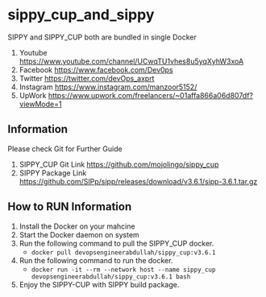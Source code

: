 # sippy_cup_and_sippy
SIPPY and SIPPY_CUP both are bundled in single Docker

1. Youtube https://www.youtube.com/channel/UCwqTU1vhes8u5yqXyhW3xoA
2. Facebook https://www.facebook.com/Dev0ps           
3. Twitter https://twitter.com/devOps_axprt
4. Instagram https://www.instagram.com/manzoor5152/
5. UpWork https://www.upwork.com/freelancers/~01affa866a06d807df?viewMode=1

## Information
Please check Git for Further Guide
1. SIPPY_CUP Git Link https://github.com/mojolingo/sippy_cup
2. SIPPY Package Link https://github.com/SIPp/sipp/releases/download/v3.6.1/sipp-3.6.1.tar.gz

## How to RUN Information
1. Install the Docker on your mahcine
2. Start the Docker daemon on system
3. Run the following command to pull the SIPPY_CUP docker.
     -   `docker pull devopsengineerabdullah/sippy_cup:v3.6.1`
4. Run the following command to run the docker.
    -   `docker run -it --rm --network host --name sippy_cup devopsengineerabdullah/sippy_cup:v3.6.1 bash`
5. Enjoy the SIPPY-CUP with SIPPY build package.

